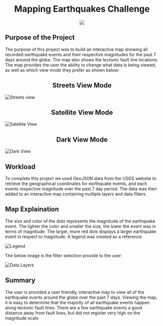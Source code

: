 <h1 align="center">Mapping Earthquakes Challenge</h1>


<p align="center">
  <img src="https://user-images.githubusercontent.com/89044350/142674629-ed437f72-d8e4-4cbe-8d39-73983acaa9d9.gif">
</p>

## Purpose of the Project
The purpose of this project was to build an interactive map showing all recorded earthquake events and their respective magnitudes for the past 7 days around the globe.  The map also shows the tectonic fault line locations. The map provides the user the ability to change what data is being viewed, as well as which view mode they prefer as shown below: 

<h2 align="center"> Streets View Mode</h2>

![Streets view](https://user-images.githubusercontent.com/89044350/142680186-0e209740-cb44-43d3-ad96-98e60deb857c.JPG)

<h2 align="center"> Satellite View Mode</h2>

![Satellite View](https://user-images.githubusercontent.com/89044350/142680312-a8642f45-3d7e-4f1a-9c12-bed03cd29f56.JPG)

<h2 align="center"> Dark View Mode</h2>

![Dark View](https://user-images.githubusercontent.com/89044350/142680371-c03c1a3a-20f8-4b79-ba26-84e0ef60f4c0.JPG)

## Workload
To complete this project we used GeoJSON data from the USGS website to retrieve the geographical coordinates for earthquake events, and each events respective magnitude over the past 7 day period.  The data was then added to an interactive map containing multiple layers and data filters.

## Map Explaination
The size and color of the dots represents the magnitude of the earthquake event.  The lighter the color and smaller the size, the lower the event was in terms of magnitude.  The larger, more red dots displays a larger earthquake event in respect to magnitude.  A legend was created as a reference:

![Legend](https://user-images.githubusercontent.com/89044350/142681496-b11a8c1c-9d34-48c8-b726-687c1d9dc225.JPG)

The below image is the filter selection provide to the user:

![Data Layers](https://user-images.githubusercontent.com/89044350/142682101-3c6e928f-95a0-4a0f-8274-26f0cb4e56b6.JPG)

## Summary
The user is provided a user friendly, interactive map to view all of the earthquake events around the globe over the past 7 days.  Viewing the map, it is easy to determine that the majority of all earthquake events happen along tectonic fault lines.  There are a few earthquake events a good distance away from fault lines, but did not register very high on the magnitude scale.
